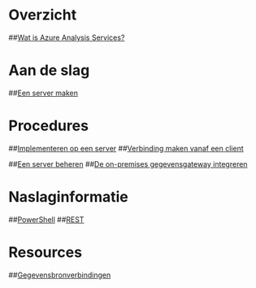 # Overzicht
##[Wat is Azure Analysis Services?](analysis-services-overview.md)
# Aan de slag
##[Een server maken](analysis-services-create-server.md)

# Procedures 
##[Implementeren op een server](analysis-services-deploy.md)
##[Verbinding maken vanaf een client](analysis-services-connect.md)

##[Een server beheren](analysis-services-manage.md)
##[De on-premises gegevensgateway integreren](analysis-services-gateway.md)

# Naslaginformatie
##[PowerShell](/powershell/resourcemanager)
##[REST](/rest/api/analysisservices)

# Resources
##[Gegevensbronverbindingen](analysis-services-datasource.md)


<!--HONumber=Jan17_HO1-->


